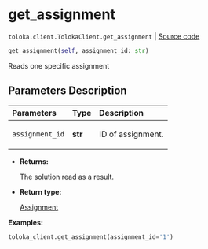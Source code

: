# get_assignment
`toloka.client.TolokaClient.get_assignment` | [Source code](https://github.com/Toloka/toloka-kit/blob/v0.1.25/src/client/__init__.py#L44)

```python
get_assignment(self, assignment_id: str)
```

Reads one specific assignment

## Parameters Description

| Parameters | Type | Description |
| :----------| :----| :-----------|
`assignment_id`|**str**|<p>ID of assignment.</p>

* **Returns:**

  The solution read as a result.

* **Return type:**

  [Assignment](toloka.client.assignment.Assignment.md)

**Examples:**

```python
toloka_client.get_assignment(assignment_id='1')
```

